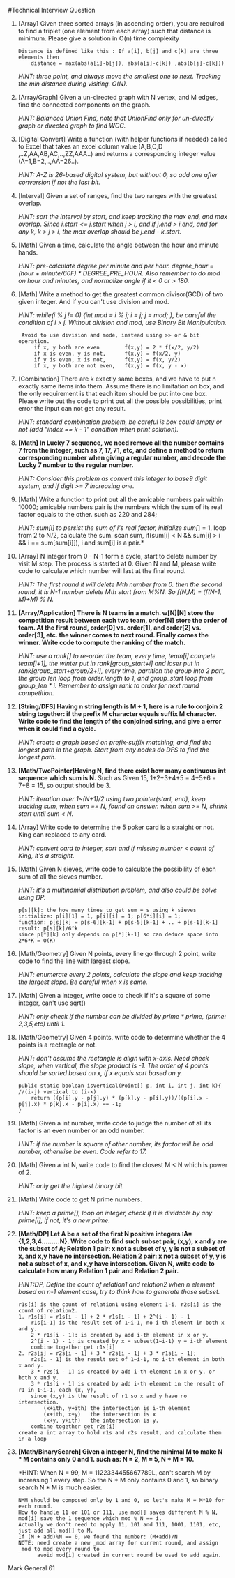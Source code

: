 #Technical Interview Question

1.  [Array] Given three sorted arrays (in ascending order), you are required to find a triplet (one element from each array) 
    such that distance is minimum. Please give a solution in O(n) time complexity 
    
        Distance is defined like this : If a[i], b[j] and c[k] are three elements then 
            distance = max(abs(a[i]-b[j]), abs(a[i]-c[k]) ,abs(b[j]-c[k]))
    *HINT: three point, and always move the smallest one to next. Tracking the min distance during visiting. O(N).*

2.  [Array/Graph] Given a un-directed graph with N vertex, and M edges, find the connected components on the graph.
 
    *HINT: Balanced Union Find, note that UnionFind only for un-directly graph or directed graph to find WCC.*
    
3.  [Digital Convert] Write a function (with helper functions if needed) called to Excel that takes an excel column value (A,B,C,D
    ,..Z,AA,AB,AC,..,ZZ,AAA..) and returns a corresponding integer value (A=1,B=2,..,AA=26..).
    
    *HINT: A-Z is 26-based digital system, but without 0, so add one after conversion if not the last bit.*
    
4.  [Interval] Given a set of ranges, find the two ranges with the greatest overlap.
    
    *HINT: sort the interval by start, and keep tracking the max end, and max overlap. Since i.start <= j.start when j > i, 
    and if j.end > i.end, and for any k, k > j > i, the max overlap should be j.end - k.start.* 
       
5.  [Math] Given a time, calculate the angle between the hour and minute hands.

    *HINT: pre-calculate degree per minute and per hour. degree_hour = (hour + minute/60F) * DEGREE_PRE_HOUR. Also remember to 
     do mod on hour and minutes, and normalize angle if it < 0 or > 180.*
     
6.  [Math] Write a method to get the greatest common divisor(GCD) of two given integer. And if you can't use division and mod.
    
    *HINT: while(i % j != 0) {int mod = i % j; i = j; j = mod; }, be careful the condition of i > j.
     Without division and mod, use Binary Bit Manipulation.*
     
         Avoid to use division and mode, instead using >> or & bit operation.
             if x, y both are even        f(x,y) = 2 * f(x/2, y/2)
             if x is even, y is not,      f(x,y) = f(x/2, y)
             if y is even, x is not,      f(x,y) = f(x, y/2)
             if x, y both are not even,   f(x,y) = f(x, y - x)

7.  [Combination] There are k exactly same boxes, and we have to put n exactly same items into them. Assume there is no limitation on box, 
    and the only requirement is that each item should be put into one box. Please write out the code to print out all the possible 
    possibilities, print error the input can not get any result. 
                   
    *HINT: standard combination problem, be careful is box could empty or not (add "index == k - 1" condition when print solution).*
       
8.  **[Math] In Lucky 7 sequence, we need remove all the number contains 7 from the integer, such as 7, 17, 71, etc, and define a method 
    to return corresponding number when giving a regular number, and decode the Lucky 7 number to the regular number.**

    *HINT: Consider this problem as convert this integer to base9 digit system, and if digit >= 7 increasing one.*
    
9.  [Math] Write a function to print out all the amicable numbers pair within 10000; amicable numbers pair is the numbers which the 
    sum of its real factor equals to the other. such as 220 and 284;
    
    *HINT: sum[i] to persist the sum of i's real factor, initialize sum[*] = 1, loop from 2 to N/2, calculate the sum.
    scan sum, if(sum[i] < N && sum[i] > i && i == sum[sum[i]]), i and sum[i] is a pair.*
    
10. [Array] N integer from 0 - N-1 form a cycle, start to delete number by visit M step. The process is started at 0.
    Given N and M, please write code to calculate which number will last at the final round.
    
    *HINT: The first round it will delete Mth number from 0. then the second round, it is N-1 number delete Mth start from M%N. 
    So f(N,M) = (f(N-1, M)+M) % N.*
    
11. **[Array/Application] There is N teams in a match. w[N][N] store the competition result between each two team, order[N] store 
    the order of team. At the first round, order[0] vs. order[1], and order[2] vs. order[3], etc. the winner comes to next round. 
    Finally comes the winner. Write code to compute the ranking of the match.**
    
    *HINT: use a rank[] to re-order the team, every time, team[i] compete team[i+1], the winter put in rank[group_start+i] and loser
    put in rank[group_start+group/2+i], every time, partition the group into 2 part, the group len loop from order.length to 1, and
    group_start loop from group_len * i. Remember to assign rank to order for next round competition.*
     
12. **[String/DFS] Having n string length is M + 1, here is a rule to conjoin 2 string together: if the prefix M character equals suffix M character.
    Write code to find the length of the conjoined string, and give a error when it could find a cycle.**
    
    *HINT: create a graph based on prefix-suffix matching, and find the longest path in the graph. Start from any nodes do DFS to
    find the longest path.*
    
13. **[Math/TwoPointer]Having N, find there exist how many continuous int sequence which sum is N.**
    Such as Given 15, 1+2+3+4+5 = 4+5+6 = 7+8 = 15, so output should be 3.
    
    *HINT: iteration over 1~(N+1)/2 using two pointer(start, end), keep tracking sum, when sum == N, found an answer. when sum >= N, 
     shrink start until sum < N.*
      
14. [Array] Write code to determine the 5 poker card is a straight or not. King can replaced to any card.

    *HINT: convert card to integer, sort and if missing number < count of King, it's a straight.*
    
15. [Math] Given N sieves, write code to calculate the possibility of each sum of all the sieves number.
    
    *HINT: it's a multinomial distribution problem, and also could be solve using DP.*
    
        p[s][k]: the how many times to get sum = s using k sieves
        initialize: p[i][1] = 1, p[i][i] = 1; p[6*i][i] = 1;
        function: p[s][k] = p[s-6][k-1] + p[s-5][k-1] + .. + p[s-1][k-1]
        result: p[s][k]/6^k
        since p[*][k] only depends on p[*][k-1] so can deduce space into 2*6*K = O(K)
        
16. [Math/Geometry] Given N points, every line go through 2 point, write code to find the line with largest slope.
    
    *HINT: enumerate every 2 points, calculate the slope and keep tracking the largest slope. Be careful when x is same.*
    
17. [Math] Given a integer, write code to check if it's a square of some integer, can't use sqrt()

    *HINT: only check if the number can be divided by prime * prime, (prime: 2,3,5,etc) until 1.*
    
18. [Math/Geometry] Given 4 points, write code to determine whether the 4 points is a rectangle or not.

    *HINT: don't assume the rectangle is align with x-axis. Need check slope, when vertical, the slope product is -1.
     The order of 4 points should be sorted based on x, if x equals sort based on y.*
     
        public static boolean isVertical(Point[] p, int i, int j, int k){    //(i-j) vertical to (i-k)
            return ((p[i].y - p[j].y) * (p[k].y - p[i].y))/((p[i].x - p[j].x) * p[k].x - p[i].x) == -1;
        }
        
19. [Math] Given a int number, write code to judge the number of all its factor is an even number or an odd number.

    *HINT: if the number is square of other number, its factor will be odd number, otherwise be even. Code refer to 17.*
    
20. [Math] Given a int N, write code to find the closest M < N which is power of 2.

    *HINT: only get the highest binary bit.*
    
21. [Math] Write code to get N prime numbers.

    *HINT: keep a prime[], loop on integer, check if it is dividable by any prime[i], if not, it's a new prime.*
    
22. **[Math/DP] Let A be a set of the first N positive integers :A={1,2,3,4.........N}.
    Write code to find such subset pair, (x,y), x and y are the subset of A; 
    Relation 1 pair: x not a subset of y, y is not a subset of x, and x,y have no intersection.
    Relation 2 pair: x not a subset of y, y is not a subset of x, and x,y have intersection.
    Given N, write code to calculate how many Relation 1 pair and Relation 2 pair.**
    
    *HINT:DP, Define the count of relation1 and relation2 when n element based on n-1 element case, try to think how to generate 
     those subset.*
    
        r1s[i] is the count of relation1 using element 1-i, r2s[i] is the count of relation2.
        1. r1s[i] = r1s[i - 1] + 2 * r1s[i - 1] + 2^(i - 1) - 1
            r1s[i-1] is the result set of 1~i-1, no i-th element in both x and y.
            2 * r1s[i - 1]: is created by add i-th element in x or y.
            2^(i - 1) - 1: is created by x = subset(1~i-1) y = i-th element
            combine together get r1s[i]
        2. r2s[i] = r2s[i - 1] + 3 * r2s[i - 1] + 3 * r1s[i - 1];
            r2s[i - 1] is the result set of 1~i-1, no i-th element in both x and y.
            3 * r2s[i - 1] is created by add i-th element in x or y, or both x and y.
            3 * r1s[i - 1] is created by add i-th element in the result of r1 in 1~i-1, each (x, y), 
            since (x,y) is the result of r1 so x and y have no intersection.
                (x+ith, y+ith) the intersection is i-th element
                (x+ith, x+y)   the intersection is x
                (x+y, y+ith)   the intersection is y.
            combine together get r2s[i]
        create a int array to hold r1s and r2s result, and calculate them in a loop
    
23. **[Math/BinarySearch] Given a integer N, find the minimal M to make N * M contains only 0 and 1. such as: N = 2, M = 5, N * M = 10.**

    *HINT: When N = 99, M = 1122334455667789L, can't search M by increasing 1 every step. So the N * M only contains 0 and 1, 
    so binary search N * M is much easier. 
    
        N*M should be composed only by 1 and 0, so let's make M = M*10 for each round. 
        How to handle 11 or 101 or 111, use mod[] saves different M % N, mod[i] save the 1 sequence which mod % N == i.
        Actually we don't need to apply 11, 101 and 111, 1001, 1101, etc, just add all mod[] to M.
        If (M + add)%N == 0, we found the number: (M+add)/N
        NOTE: need create a new _mod array for current round, and assign _mod to mod every round to 
              avoid mod[i] created in current round be used to add again.
              
Mark General 61